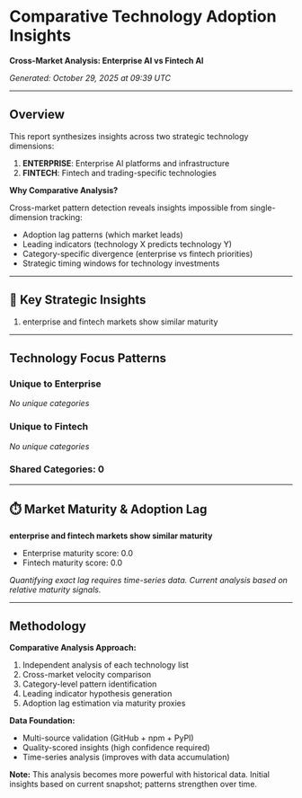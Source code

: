 # Comparative Technology Adoption Insights

**Cross-Market Analysis: Enterprise AI vs Fintech AI**

*Generated: October 29, 2025 at 09:39 UTC*

---

## Overview

This report synthesizes insights across two strategic technology dimensions:

1. **ENTERPRISE**: Enterprise AI platforms and infrastructure
2. **FINTECH**: Fintech and trading-specific technologies

**Why Comparative Analysis?**

Cross-market pattern detection reveals insights impossible from single-dimension tracking:
- Adoption lag patterns (which market leads)
- Leading indicators (technology X predicts technology Y)
- Category-specific divergence (enterprise vs fintech priorities)
- Strategic timing windows for technology investments

---

## 🎯 Key Strategic Insights

1. enterprise and fintech markets show similar maturity

---

## Technology Focus Patterns

### Unique to Enterprise

*No unique categories*

### Unique to Fintech

*No unique categories*

### Shared Categories: 0

---

## ⏱️ Market Maturity & Adoption Lag

**enterprise and fintech markets show similar maturity**

- Enterprise maturity score: 0.0
- Fintech maturity score: 0.0

*Quantifying exact lag requires time-series data. Current analysis based on relative maturity signals.*

---

## Methodology

**Comparative Analysis Approach:**
1. Independent analysis of each technology list
2. Cross-market velocity comparison
3. Category-level pattern identification
4. Leading indicator hypothesis generation
5. Adoption lag estimation via maturity proxies

**Data Foundation:**
- Multi-source validation (GitHub + npm + PyPI)
- Quality-scored insights (high confidence required)
- Time-series analysis (improves with data accumulation)

**Note:** This analysis becomes more powerful with historical data. Initial insights based on current snapshot; patterns strengthen over time.
